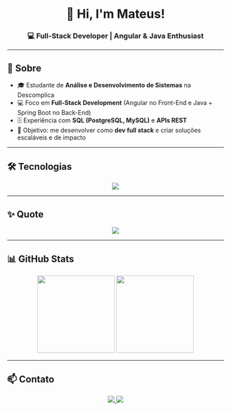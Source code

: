 <h1 align="center">👋 Hi, I'm Mateus!</h1>
<h3 align="center">💻 Full-Stack Developer | Angular & Java Enthusiast</h3>

---

## 📖 Sobre  
- 🎓 Estudante de **Análise e Desenvolvimento de Sistemas** na Descomplica  
- 💻 Foco em **Full-Stack Development** (Angular no Front-End e Java + Spring Boot no Back-End)  
- 🗄️ Experiência com **SQL (PostgreSQL, MySQL)** e **APIs REST**  
- 🚀 Objetivo: me desenvolver como **dev full stack** e criar soluções escaláveis e de impacto  

---

## 🛠 Tecnologias  

<p align="center">
  <img src="https://skillicons.dev/icons?i=angular,ts,js,java,spring,nodejs,postgres,mysql,git,github,html,css" />
</p>

---

## ✨ Quote  

<p align="center">
  <img src="https://readme-typing-svg.herokuapp.com?font=Fira+Code&duration=4000&pause=1000&color=1AF7DC&center=true&vCenter=true&width=600&lines=Programming+is+the+art+of+turning+coffee+into+code;Every+bug+you+fix+makes+you+smarter;Full+Stack+Developer+in+progress!"/>
</p>

---

## 📊 GitHub Stats  

<p align="center">
  <img height="180em" src="https://github-readme-stats.vercel.app/api?username=mateus-dev&show_icons=true&theme=radical" />
  <img height="180em" src="https://github-readme-stats.vercel.app/api/top-langs/?username=mateus-dev&layout=compact&theme=radical" />
</p>

---

## 📫 Contato  

<p align="center">
  <a href="https://linkedin.com/in/SEU-LINKEDIN" target="_blank">
    <img src="https://img.shields.io/badge/LinkedIn-0077B5?style=for-the-badge&logo=linkedin&logoColor=white"/>
  </a>
  <a href="mailto:mateusdev049@gmail.com">
    <img src="https://img.shields.io/badge/Gmail-D14836?style=for-the-badge&logo=gmail&logoColor=white"/>
  </a>
</p>
